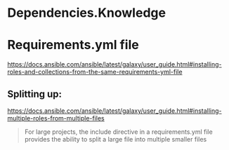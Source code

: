 # Dependencies.Knowledge

# Requirements.yml file
https://docs.ansible.com/ansible/latest/galaxy/user_guide.html#installing-roles-and-collections-from-the-same-requirements-yml-file

## Splitting up:
https://docs.ansible.com/ansible/latest/galaxy/user_guide.html#installing-multiple-roles-from-multiple-files
>For large projects, the include directive in a requirements.yml file provides the ability to split a large file into multiple smaller files 
